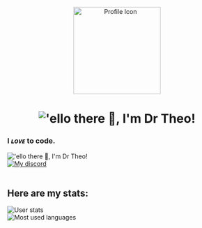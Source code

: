 <p align="center">
  <img src="https://i.imgur.com/dx1qzZ9.png" alt="Profile Icon" width="200" align="center" />
</p>

<h1 align="center">
  <picture>
    <source srcset="http://readme-typing-svg.herokuapp.com/?font=Fira+Code&size=32&duration=2000&color=FFFFFF&repeat=false&width=600&center=true&lines=%27ello+there+%F0%9F%91%8B%2C+I%27m+Dr+Theo!" media="(prefers-color-scheme: dark), (prefers-color-scheme: no-preference)"/>
    <source srcset="http://readme-typing-svg.herokuapp.com/?font=Fira+Code&size=32&duration=2000&color=000000&repeat=false&width=600&center=true&lines=%27ello+there+%F0%9F%91%8B%2C+I%27m+Dr+Theo!" media="(prefers-color-scheme: light)"/>
    <img alt="'ello there 👋, I'm Dr Theo!" />
  </picture>
</h1>

<h3>I <b><i>ʟᴏᴠᴇ</i></b> to code.</h3>

<picture>
  <source srcset="http://readme-typing-svg.herokuapp.com?font=Fira+Code&sze=16&duration=1000&color=FFFFFF&multiline=true&repeat=false&width=500&height=110&lines=-+%F0%9F%94%AD+I%E2%80%99m+currently+working+on+ShardMC.;-+%F0%9F%93%AB+How+to+reach+me%3A+dr.theo%20%28Discord%29.;-+%F0%9F%8C%B1+I%E2%80%99m+currently+learning+Rust.;-+%F0%9F%98%84+Pronouns%3A+he%2Fhim." media="(prefers-color-scheme: dark), (prefers-color-scheme: no-preference)"/>
  <source srcset="http://readme-typing-svg.herokuapp.com?font=Fira+Code&size=16&duration=1000&color=000000&multiline=true&repeat=false&width=500&height=110&lines=-+%F0%9F%94%AD+I%E2%80%99m+currently+working+on+ShardMC.;-+%F0%9F%93%AB+How+to+reach+me%3A+dr.theo%20%28Discord%29.;-+%F0%9F%8C%B1+I%E2%80%99m+currently+learning+Rust.;-+%F0%9F%98%84+Pronouns%3A+he%2Fhim." media="(prefers-color-scheme: light)"/>
  <img alt="'ello there 👋, I'm Dr Theo!" />
</picture>

<br/>

<a href="https://discord.gg/CvSkNeQ9uj">
  <picture>
    <source srcset="https://discord.c99.nl/widget/theme-4/691552610519613440.png" media="(prefers-color-scheme: dark), (prefers-color-scheme: no-preference)" />
    <source srcset="https://discord.c99.nl/widget/theme-5/691552610519613440.png" media="(prefers-color-scheme: light)" />
    <img alt="My discord" />
  </picture>
</a>

<br/>
<br/>

<h2>Here are my stats:</h2>

<picture>
  <source srcset="https://github-readme-stats.vercel.app/api?username=DrTheodor&show_icons=true&theme=dark&hide_border=true" media="(prefers-color-scheme: dark)" />
  <source srcset="https://github-readme-stats.vercel.app/api?username=DrTheodor&show_icons=true&hide_border=true" media="(prefers-color-scheme: light), (prefers-color-scheme: no-preference)" />
  <img alt="User stats" />
</picture>

<br/>

<picture>
  <source srcset="https://github-readme-stats.vercel.app/api/top-langs/?username=DrTheodor&layout=compact&theme=dark&hide_border=true" media="(prefers-color-scheme: dark)" />
  <source srcset="https://github-readme-stats.vercel.app/api?username=DrTheodor&layout=compact&hide_border=true" media="(prefers-color-scheme: light), (prefers-color-scheme: no-preference)" />
  <img alt="Most used languages" />
</picture>

<!--
**DrTheodor/DrTheodor** is a ✨ _special_ ✨ repository because its `README.md` (this file) appears on your GitHub profile.

Here are some ideas to get you started:

- 🔭 I’m currently working on ...
- 📫 How to reach me: ...
- 👯 I’m looking to collaborate on ...
- 🤔 I’m looking for help with ...
- 💬 Ask me about ...
- ⚡ Fun fact: My GitHub stats are A+ (really weird tbh)
- 😄 Pronouns: ...

-->
